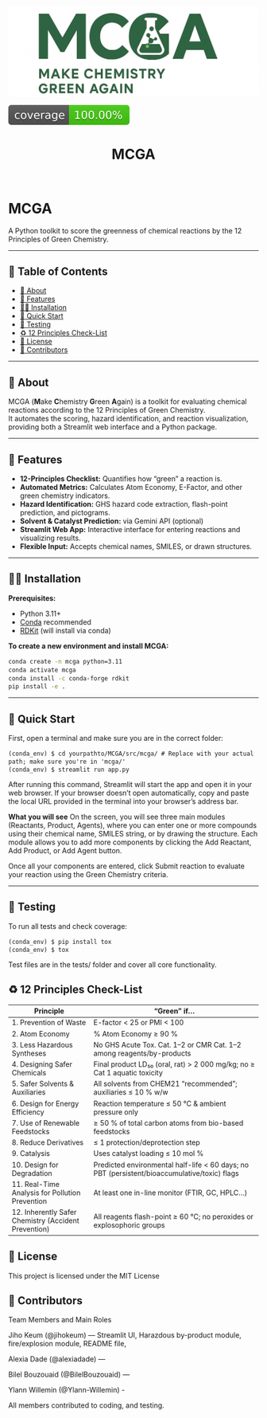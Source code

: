 ![Project Logo](assets/banner2.jpeg)

![Coverage Status](assets/coverage-badge.svg)

<h1 align="center">
MCGA
</h1>

<br>

# MCGA

A Python toolkit to score the greenness of chemical reactions by the 12 Principles of Green Chemistry.

---

## 📖 Table of Contents

- [🧪 About](#-about)
- [🚀 Features](#-features)
- [👩‍💻 Installation](#-installation)
- [🚀 Quick Start](#-quick-start)
- [🧪 Testing](#-testing)
- [♻️ 12 Principles Check-List](#-12-principles-check-list)
- [📜 License](#-license)
- [👥 Contributors](#-contributors)

---
## 🧪 About

MCGA (**M**ake **C**hemistry **G**reen **A**gain) is a toolkit for evaluating chemical reactions according to the 12 Principles of Green Chemistry.  
It automates the scoring, hazard identification, and reaction visualization, providing both a Streamlit web interface and a Python package.

---

## 🚀 Features

- **12-Principles Checklist:** Quantifies how “green” a reaction is.
- **Automated Metrics:** Calculates Atom Economy, E-Factor, and other green chemistry indicators.
- **Hazard Identification:** GHS hazard code extraction, flash-point prediction, and pictograms.
- **Solvent & Catalyst Prediction:** via Gemini API (optional)
- **Streamlit Web App:** Interactive interface for entering reactions and visualizing results.
- **Flexible Input:** Accepts chemical names, SMILES, or drawn structures.

---

## 👩‍💻 Installation

**Prerequisites:**  
- Python 3.11+  
- [Conda](https://docs.conda.io/en/latest/) recommended  
- [RDKit](https://www.rdkit.org/) (will install via conda)  

**To create a new environment and install MCGA:**
```bash
conda create -n mcga python=3.11
conda activate mcga
conda install -c conda-forge rdkit
pip install -e .
```

---

## 🚀 Quick Start

First, open a terminal and make sure you are in the correct folder:

```
(conda_env) $ cd yourpathto/MCGA/src/mcga/ # Replace with your actual path; make sure you're in 'mcga/'
(conda_env) $ streamlit run app.py
```
After running this command, Streamlit will start the app and open it in your web browser. If your browser doesn’t open automatically, copy and paste the local URL provided in the terminal into your browser’s address bar.

**What you will see**
On the screen, you will see three main modules (Reactants, Product, Agents), where you can enter one or more compounds using their chemical name, SMILES string, or by drawing the structure. Each module allows you to add more components by clicking the Add Reactant, Add Product, or Add Agent button.

Once all your components are entered, click Submit reaction to evaluate your reaction using the Green Chemistry criteria.

---

## 🧪 Testing
To run all tests and check coverage:
```
(conda_env) $ pip install tox
(conda_env) $ tox
```
Test files are in the tests/ folder and cover all core functionality.


## ♻️ 12 Principles Check-List

| Principle                                          | “Green” if…                                                                                                   |
| -------------------------------------------------- | ------------------------------------------------------------------------------------------------------------- |
| 1. Prevention of Waste                             | E-factor < 25 or PMI < 100                                                                                     |
| 2. Atom Economy                                    | % Atom Economy ≥ 90 %                                                                                         |
| 3. Less Hazardous Syntheses                        | No GHS Acute Tox. Cat. 1–2 or CMR Cat. 1–2 among reagents/by-products                                          |
| 4. Designing Safer Chemicals                       | Final product LD₅₀ (oral, rat) > 2 000 mg/kg; no ≥ Cat 1 aquatic toxicity                                       |
| 5. Safer Solvents & Auxiliaries                    | All solvents from CHEM21 “recommended”; auxiliaries ≤ 10 % w/w                                                 |
| 6. Design for Energy Efficiency                    | Reaction temperature ≤ 50 °C & ambient pressure only                                                          |
| 7. Use of Renewable Feedstocks                     | ≥ 50 % of total carbon atoms from bio-based feedstocks                                                        |
| 8. Reduce Derivatives                              | ≤ 1 protection/deprotection step                                                                               |
| 9. Catalysis                                       | Uses catalyst loading ≤ 10 mol %                                                                               |
| 10. Design for Degradation                         | Predicted environmental half-life < 60 days; no PBT (persistent/bioaccumulative/toxic) flags                  |
| 11. Real-Time Analysis for Pollution Prevention    | At least one in-line monitor (FTIR, GC, HPLC…)                                                                  |
| 12. Inherently Safer Chemistry (Accident Prevention) | All reagents flash-point ≥ 60 °C; no peroxides or explosophoric groups                                         |

## 📜 License

This project is licensed under the MIT License

## 👥 Contributors

Team Members and Main Roles

Jiho Keum (@jihokeum) — Streamlit UI, Harazdous by-product module, fire/explosion module, README file, 

Alexia Dade (@alexiadade) —

Bilel Bouzouaid (@BilelBouzouaid) —

Ylann Willemin (@Ylann-Willemin) -

All members contributed to coding, and testing.



